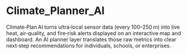 # Climate_Planner_AI
Climate‑Plan AI turns ultra‑local sensor data (every 100–250 m) into live heat, air‑quality, and fire‑risk alerts displayed on an interactive map and dashboard. An AI planner layer translates those raw metrics into clear next‑step recommendations for individuals, schools, or enterprises.
